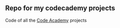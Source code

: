 ## Repo for my codecademy projects

Code of all the [Code Academy](https://www.codeacademy.com) projects

